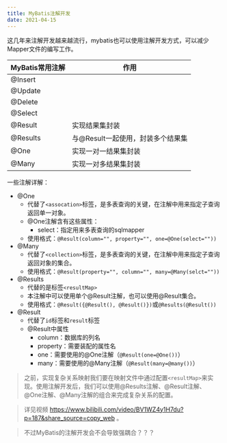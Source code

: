 ```yaml
---
title: MyBatis注解开发
date: 2021-04-15
---
```


这几年来注解开发越来越流行，mybatis也可以使用注解开发方式，可以减少Mapper文件的编写工作。

| MyBatis常用注解 | 作用                              |
| --------------- | --------------------------------- |
| @Insert         |                                   |
| @Update         |                                   |
| @Delete         |                                   |
| @Select         |                                   |
| @Result         | 实现结果集封装                    |
| @Results        | 与@Result一起使用，封装多个结果集 |
| @One            | 实现一对一结果集封装              |
| @Many           | 实现一对多结果集封装              |

一些注解详解：

- @One
    - 代替了`<assocation>`标签，是多表查询的关键，在注解中用来指定子查询返回单一对象。
    - @One注解含有这些属性：
        - select：指定用来多表查询的sqlmapper
    - 使用格式：`@Result(column="", property="", one=@One(select=""))`
- @Many
    - 代替了`<collection>`标签，是多表查询的关键，在注解中用来指定子查询返回对象的集合。
    - 使用格式：`@Result(property="", column="", many=@Many(selct=""))`
- @Results
    - 代替的是标签`<resultMap>`
    - 本注解中可以使用单个@Result注解，也可以使用@Result集合。
    - 使用格式：`@Result({@Result(), @Result()})`或`@Results(@Result())`
- @Result
    - 代替了`id`标签和`result`标签
    - @Result中属性
        - column：数据库的列名
        - property：需要装配的属性名
        - one：需要使用的@One注解（`@Result(one=@One())`）
        - many：需要使用的@Many注解（`@Result(many=@many())`）

> 之前，实现复杂关系映射我们要在映射文件中通过配置`<resultMap>`来实现。使用注解开发后，我们可以使用@Results注解、@Result注解、@One注解、@Many注解的组合来完成复杂关系的配置。

> 详见视频  https://www.bilibili.com/video/BV1WZ4y1H7du?p=187&share_source=copy_web 。

> 不过MyBatis的注解开发会不会导致强耦合？？？